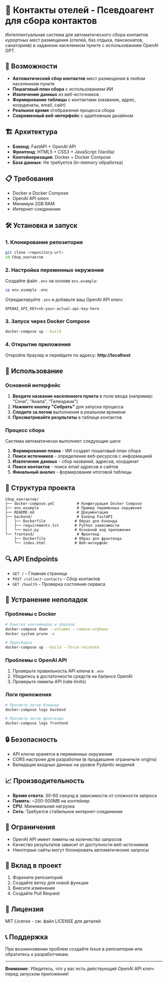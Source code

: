 # 🏨 Контакты отелей - Псевдоагент для сбора контактов

Интеллектуальная система для автоматического сбора контактов курортных мест размещения (отелей, баз отдыха, пансионатов, санаториев) в заданном населенном пункте с использованием OpenAI GPT.

## 🚀 Возможности

- **Автоматический сбор контактов** мест размещения в любом населенном пункте
- **Пошаговый план сбора** с использованием ИИ
- **Извлечение данных** из веб-источников
- **Формирование таблицы** с контактами (название, адрес, координаты, email, сайт)
- **Реальное время** отображения процесса сбора
- **Современный веб-интерфейс** с адаптивным дизайном

## 🏗️ Архитектура

- **Бэкенд**: FastAPI + OpenAI API
- **Фронтенд**: HTML5 + CSS3 + JavaScript (Vanilla)
- **Контейнеризация**: Docker + Docker Compose
- **База данных**: Не требуется (in-memory обработка)

## 📋 Требования

- Docker и Docker Compose
- OpenAI API ключ
- Минимум 2GB RAM
- Интернет-соединение

## 🛠️ Установка и запуск

### 1. Клонирование репозитория

```bash
git clone <repository-url>
cd Сбор_контактов
```

### 2. Настройка переменных окружения

Создайте файл `.env` на основе `env.example`:

```bash
cp env.example .env
```

Отредактируйте `.env` и добавьте ваш OpenAI API ключ:

```env
OPENAI_API_KEY=sk-your-actual-api-key-here
```

### 3. Запуск через Docker Compose

```bash
docker-compose up --build
```

### 4. Открытие приложения

Откройте браузер и перейдите по адресу: **http://localhost**

## 🔧 Использование

### Основной интерфейс

1. **Введите название населенного пункта** в поле ввода (например: "Сочи", "Анапа", "Геленджик")
2. **Нажмите кнопку "Собрать"** для запуска процесса
3. **Следите за логом** выполнения в реальном времени
4. **Просматривайте результаты** в таблице контактов

### Процесс сбора

Система автоматически выполняет следующие шаги:

1. **Формирование плана** - ИИ создает пошаговый план сбора
2. **Поиск источников** - определение веб-ресурсов с информацией
3. **Извлечение данных** - сбор названий, адресов, координат
4. **Поиск контактов** - поиск email адресов и сайтов
5. **Финальный анализ** - формирование итоговой таблицы

## 📁 Структура проекта

```
Сбор_контактов/
├── docker-compose.yml          # Конфигурация Docker Compose
├── env.example                 # Пример переменных окружения
├── README.md                   # Документация
├── backend/                    # Бэкенд FastAPI
│   ├── Dockerfile             # Образ для бэкенда
│   ├── requirements.txt       # Python зависимости
│   └── main.py                # Основной код приложения
└── frontend/                   # Фронтенд
    ├── Dockerfile             # Образ для фронтенда
    └── index.html             # Веб-интерфейс
```

## 🔍 API Endpoints

- `GET /` - Главная страница
- `POST /collect-contacts` - Сбор контактов
- `GET /health` - Проверка состояния сервиса

## 🐛 Устранение неполадок

### Проблемы с Docker

```bash
# Очистка контейнеров и образов
docker-compose down --volumes --remove-orphans
docker system prune -a

# Пересборка
docker-compose up --build --force-recreate
```

### Проблемы с OpenAI API

1. Проверьте правильность API ключа в `.env`
2. Убедитесь в достаточности средств на балансе OpenAI
3. Проверьте лимиты API (rate limits)

### Логи приложения

```bash
# Просмотр логов бэкенда
docker-compose logs backend

# Просмотр логов фронтенда
docker-compose logs frontend
```

## 🔒 Безопасность

- API ключи хранятся в переменных окружения
- CORS настроен для разработки (в продакшене ограничьте origins)
- Валидация входных данных на уровне Pydantic моделей

## 📈 Производительность

- **Время ответа**: 30-60 секунд в зависимости от сложности запроса
- **Память**: ~200-500MB на контейнер
- **CPU**: Минимальная нагрузка
- **Сеть**: Требуется стабильное интернет-соединение

## 🚧 Ограничения

- OpenAI API имеет лимиты на количество запросов
- Качество результатов зависит от доступности веб-источников
- Некоторые сайты могут блокировать автоматические запросы

## 🤝 Вклад в проект

1. Форкните репозиторий
2. Создайте ветку для новой функции
3. Внесите изменения
4. Создайте Pull Request

## 📄 Лицензия

MIT License - см. файл LICENSE для деталей

## 📞 Поддержка

При возникновении проблем создайте Issue в репозитории или обратитесь к разработчикам.

---

**Внимание**: Убедитесь, что у вас есть действующий OpenAI API ключ перед запуском приложения!
